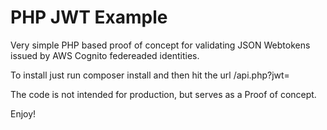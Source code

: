 PHP JWT Example
===============

Very simple PHP based proof of concept for validating JSON Webtokens issued by AWS Cognito federeaded identities.

To install just run composer install and then hit the url /api.php?jwt=<TheAWSIssuedJSONWebToken>

The code is not intended for production, but serves as a Proof of concept.

Enjoy!
